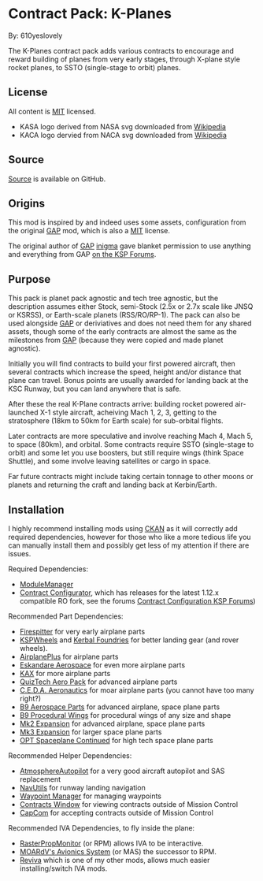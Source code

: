 # Contract Pack: K-Planes

By: 610yeslovely

The K-Planes contract pack adds various contracts to encourage and reward building of planes from
very early stages, through X-plane style rocket planes, to SSTO (single-stage to orbit) planes.

## License

All content is [MIT][url:MITLicense] licensed.

* KASA logo derived from NASA svg downloaded from [Wikipedia](https://en.wikipedia.org/wiki/NASA_insignia#/media/File:NASA_logo.svg)
* KACA logo dervied from NACA svg downloaded from [Wikipedia](https://commons.wikimedia.org/wiki/File:US_NACA_logo.svg)

## Source

[Source][url:KPlanes] is available on GitHub.

## Origins

This mod is inspired by and indeed uses some assets, configuration from the original [GAP][url:GAP]
mod, which is also a [MIT][url:MITLicense] license.

The original author of [GAP][url:GAP] [inigma][kspf:inigma] gave blanket permission to use anything
and everything from GAP [on the KSP Forums][kspf:inigmaPermission].

## Purpose

This pack is planet pack agnostic and tech tree agnostic, but the description assumes either Stock,
semi-Stock (2.5x or 2.7x scale like JNSQ or KSRSS), or Earth-scale planets (RSS/RO/RP-1). The pack
can also be used alongside [GAP][url:GAP] or deriviatives and does not need them for any shared
assets, though some of the early contracts are almost the same as the milestones from [GAP][url:GAP]
(because they were copied and made planet agnostic).

Initially you will find contracts to build your first powered aircraft, then several contracts which
increase the speed, height and/or distance that plane can travel. Bonus points are usually awarded
for landing back at the KSC Runway, but you can land anywhere that is safe.

After these the real K-Plane contracts arrive: building rocket powered air-launched X-1 style
aircraft, acheiving Mach 1, 2, 3, getting to the stratosphere (18km to 50km for Earth scale) for
sub-orbital flights.

Later contracts are more speculative and involve reaching Mach 4, Mach 5, to space (80km), and
orbital. Some contracts require SSTO (single-stage to orbit) and some let you use boosters, but
still require wings (think Space Shuttle), and some involve leaving satellites or cargo in space.

Far future contracts might include taking certain tonnage to other moons or planets and returning
the craft and landing back at Kerbin/Earth.

## Installation

I highly recommend installing mods using [CKAN][url:CKAN] as it will correctly add required
dependencies, however for those who like a more tedious life you can manually install them and
possibly get less of my attention if there are issues.

Required Dependencies:

* [ModuleManager][url:ModuleManager]
* [Contract Configurator][url:ContractConfiguratorGitHub], which has releases for the latest 1.12.x
  compatible RO fork, see the forums [Contract Configuration KSP Forums][url:ContractConfigurator])

Recommended Part Dependencies:

* [Firespitter][url:Firespitter] for very early airplane parts
* [KSPWheels][url:KSPWheels] and [Kerbal Foundries][url:KerbalFoundries] for better landing gear
(and rover wheels).
* [AirplanePlus][url:AirplanePlus] for airplane parts
* [Eskandare Aerospace][url:EskandareAero] for even more airplane parts
* [KAX][url:KAX] for more airplane parts
* [QuizTech Aero Pack][url:QuizTech] for advanced airplane parts
* [C.E.D.A. Aeronautics][url:CEDAAero] for moar airplane parts (you cannot have too many right?)
* [B9 Aerospace Parts][url:B9Aerospace] for advanced airplane, space plane parts
* [B9 Procedural Wings][url:B9ProcWings] for procedural wings of any size and shape
* [Mk2 Expansion][url:Mk2Expansion] for advanced airplane, space plane parts
* [Mk3 Expansion][url:Mk3Expansion] for larger space plane parts
* [OPT Spaceplane Continued][url:OPT] for high tech space plane parts

Recommended Helper Dependencies:

* [AtmosphereAutopilot][url:AA] for a very good aircraft autopilot and SAS replacement
* [NavUtils][url:NavUtils] for runway landing navigation
* [Waypoint Manager][url:WaypointManager] for managing waypoints
* [Contracts Window][url:ContractsWindow] for viewing contracts outside of Mission Control
* [CapCom][url:CapCom] for accepting contracts outside of Mission Control

Recommended IVA Dependencies, to fly inside the plane:

* [RasterPropMonitor][url:RasterPropMonitor] (or RPM) allows IVA to be interactive.
* [MOARdV's Avionics System][url:AvionicsSystems] (or MAS) the successor to RPM.
* [Reviva][url:Reviva] which is one of my other mods, allows much easier installing/switch IVA mods.

[url:KPlanes]: https://github.com/harveyt/KPlanes
[url:MITLicense]: https://github.com/harveyt/KPlanes/blob/main/LICENSE
[url:GAP]: https://forum.kerbalspaceprogram.com/index.php?/topic/129208-contract-pack-giving-aircraft-a-purpose-gap-161-milestones-air-flights-coast-guard/
[url:CKAN]: https://forum.kerbalspaceprogram.com/index.php?/topic/90246-the-comprehensive-kerbal-archive-network-ckan-package-manager-v1180-19-june-2016/
[url:ModuleManager]: https://forum.kerbalspaceprogram.com/index.php?/topic/50533-18x-112x-module-manager-421-august-1st-2021-locked-inside-edition/
[url:ContractConfigurator]: https://forum.kerbalspaceprogram.com/index.php?/topic/91625-1101-contract-configurator-v1305-2020-10-05/
[url:ContractConfiguratorGitHub]: https://github.com/KSP-RO/ContractConfigurator/releases
[url:Firespitter]: https://github.com/snjo/Firespitter/releases
[url:KSPWheels]: https://forum.kerbalspaceprogram.com/index.php?/topic/152782-18x-kspwheel-physics-based-alternate-wheel-collider-api-only/
[url:KerbalFoundries]: https://forum.kerbalspaceprogram.com/index.php?/topic/155056-18x-kerbal-foundries-continued-tracks-wheels-and-gear/
[url:AirplanePlus]: https://forum.kerbalspaceprogram.com/index.php?/topic/140262-14x-18x-airplane-plus-r264-fixed-issuesgithub-is-up-to-date-dec-21-2019/
[url:EskandareAero]: https://forum.kerbalspaceprogram.com/index.php?/topic/187622-173-eskandare-aerospace-0051-beta/
[url:KAX]: https://forum.kerbalspaceprogram.com/index.php?/topic/180268-131/
[url:QuizTech]: https://forum.kerbalspaceprogram.com/index.php?/topic/145635-19x-quiztech-aero-pack-continued/
[url:CEDAAero]: https://forum.kerbalspaceprogram.com/index.php?/topic/188318-17x-ceda-aeronautics-division-airplane-parts-pack/
[url:B9Aerospace]: https://forum.kerbalspaceprogram.com/index.php?/topic/155491-18x-b9-aerospace-release-660-feb-5-2020/
[url:B9ProcWings]: https://forum.kerbalspaceprogram.com/index.php?/topic/203629-112-b9-procedural-wings-fork-modified/
[url:Mk2Expansion]: https://forum.kerbalspaceprogram.com/index.php?/topic/109145-112x-mk2-expansion-v191-update-10521/
[url:Mk3Expansion]: https://forum.kerbalspaceprogram.com/index.php?/topic/109401-mk3-expansion-ksp-112x-version-16-10521/
[url:Opt]: https://forum.kerbalspaceprogram.com/index.php?/topic/196187-191-opt-spaceplane-continued-311-mar-06-2021/
[url:AA]: https://forum.kerbalspaceprogram.com/index.php?/topic/124417-180-1123-atmosphereautopilot-160/
[url:NavUtils]: https://forum.kerbalspaceprogram.com/index.php?/topic/204929-112x-navutilities-continued-ft-hsi-instrument-landing-system/
[url:WaypointManager]: https://forum.kerbalspaceprogram.com/index.php?/topic/194876-112x-waypoint-manager-new-dependency-added/
[url:ContractsWindow]: https://forum.kerbalspaceprogram.com/index.php?/topic/82106-18x-contracts-window-v94-1112019/
[url:CapCom]: https://forum.kerbalspaceprogram.com/index.php?/topic/107789-18x-capcom-mission-control-on-the-go-v211-11-1-2019/
[kspf:inigma]: https://forum.kerbalspaceprogram.com/index.php?/profile/69310-inigma/
[kspf:inigmaPermission]: https://forum.kerbalspaceprogram.com/index.php?/topic/199185-112x-planes-with-purposes-pwp/&do=findComment&comment=3908846
[url:RasterPropMonitor]: https://forum.kerbalspaceprogram.com/index.php?/topic/190737-18x-112x-rasterpropmonitor-adopted/
[url:AvionicsSystems]: https://forum.kerbalspaceprogram.com/index.php?/topic/160856-wip-111x-moardvs-avionics-systems-mas-interactive-iva-v123-21-may-2021/
[url:Reviva]: https://forum.kerbalspaceprogram.com/index.php?/topic/206744-wip112x-reviva-the-iva-revival-and-editorflight-switcher-070-pre-release-3rd-feb-2022/
